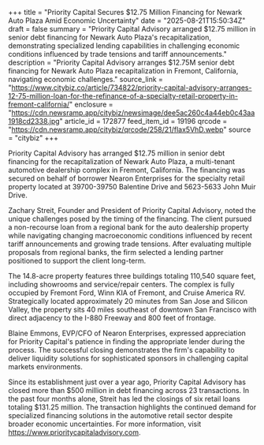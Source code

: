 +++
title = "Priority Capital Secures $12.75 Million Financing for Newark Auto Plaza Amid Economic Uncertainty"
date = "2025-08-21T15:50:34Z"
draft = false
summary = "Priority Capital Advisory arranged $12.75 million in senior debt financing for Newark Auto Plaza's recapitalization, demonstrating specialized lending capabilities in challenging economic conditions influenced by trade tensions and tariff announcements."
description = "Priority Capital Advisory arranges $12.75M senior debt financing for Newark Auto Plaza recapitalization in Fremont, California, navigating economic challenges."
source_link = "https://www.citybiz.co/article/734822/priority-capital-advisory-arranges-12-75-million-loan-for-the-refinance-of-a-specialty-retail-property-in-fremont-california/"
enclosure = "https://cdn.newsramp.app/citybiz/newsimage/dee5ac260c4a44eb0c43aa1918cd2338.jpg"
article_id = 172877
feed_item_id = 19196
qrcode = "https://cdn.newsramp.app/citybiz/qrcode/258/21/flax5VhD.webp"
source = "citybiz"
+++

<p>Priority Capital Advisory has arranged $12.75 million in senior debt financing for the recapitalization of Newark Auto Plaza, a multi-tenant automotive dealership complex in Fremont, California. The financing was secured on behalf of borrower Nearon Enterprises for the specialty retail property located at 39700-39750 Balentine Drive and 5623-5633 John Muir Drive.</p><p>Zachary Streit, Founder and President of Priority Capital Advisory, noted the unique challenges posed by the timing of the financing. The client pursued a non-recourse loan from a regional bank for the auto dealership property while navigating changing macroeconomic conditions influenced by recent tariff announcements and growing trade tensions. After evaluating multiple proposals from regional banks, the firm selected a lending partner positioned to support the client long-term.</p><p>The 14.8-acre property features three buildings totaling 110,540 square feet, including showrooms and service/repair centers. The complex is fully occupied by Fremont Ford, Winn KIA of Fremont, and Cruise America RV. Strategically located approximately 20 minutes from San Jose and Silicon Valley, the property sits 40 miles southeast of downtown San Francisco with direct adjacency to the I-880 Freeway and 800 feet of frontage.</p><p>Blaine Emmons, EVP/CFO of Nearon Enterprises, expressed appreciation for Priority Capital's patience in finding the appropriate lender during the process. The successful closing demonstrates the firm's capability to deliver liquidity solutions for sophisticated sponsors in challenging capital markets environments.</p><p>Since its establishment just over a year ago, Priority Capital Advisory has closed more than $500 million in debt financing across 23 transactions. In the past four months alone, Streit has led the closings of six retail loans totaling $131.25 million. The transaction highlights the continued demand for specialized financing solutions in the automotive retail sector despite broader economic uncertainties. For more information, visit <a href="https://www.prioritycapitaladvisory.com" rel="nofollow" target="_blank">https://www.prioritycapitaladvisory.com</a>.</p>